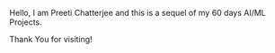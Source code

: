 Hello, I am Preeti Chatterjee and this is a sequel of my 60 days AI/ML Projects.

Thank You for visiting!
